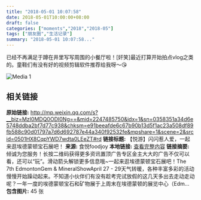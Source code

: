 ```yaml
---
title: "2018-05-01 10:07:58"
date: 2018-05-01T10:00:00+08:00
draft: false
categories: ["moments","2018","2018-05"]
tags: ["朋友圈","生活记录"]
summary: "2018-05-01 10:07:58..."
---
```


已经不再满足于蹲在井里写写周围的小餐厅啦！[奸笑]最近打算开始拍点vlog之类的。童鞋们有没有好的视频剪辑软件推荐给我呀～😘

![Media 1](/Moments/photos/2018-05-01/201805011007580.jpg)

## 相关链接

**原始链接:** http://mp.weixin.qq.com/s?__biz=MzI0MDQ0ODI0Ng==&mid=2247485750&idx=1&sn=0358351a34d6e5748ddba2bf7d77c938&chksm=e91beeafde6c67b90b13d5f1ac23a508df89fb588c90d01797a7d6d692787e44a340f92532fe&mpshare=1&scene=2&srcid=0501HX8CqpYWD7wdta0LEeZT#rd
**链接标题:** 【悦游】闪闪惹人爱，一起来逛埃德蒙顿宝石展吧！
**来源:** 食悦foodjoy
**本地链接:** [查看完整内容](/link_content/2018/05/2018-05-01/link_content/)
**链接摘要:** 倾诚为您服务！长按二维码获得更多资讯置顶广告专区金主大大的广告不仅可以看，还可以“玩”。滑动箭头解锁更多信息哦~一起来逛埃德蒙顿宝石展吧！The 7th EdmontonGem & MineralShowApril 27 - 29天气转暖，各种丰富多彩的活动慢慢开始躁动起来。不知道小伙伴们有没有趁考完试放假的这几天多出去走动走动呢？一年一度的埃德蒙顿宝石和矿物展于上周末在埃德蒙顿的展览中心（Edm...
**包含图片:** 45 张

